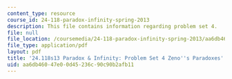 ```yaml
---
content_type: resource
course_id: 24-118-paradox-infinity-spring-2013
description: This file contains information regarding problem set 4.
file: null
file_location: /coursemedia/24-118-paradox-infinity-spring-2013/aa6db46047e00d45236c90c90b2afb11_MIT24_118S13_ProbSet4.pdf
file_type: application/pdf
layout: pdf
title: '24.118s13 Paradox & Infinity: Problem Set 4 Zeno''s Paradoxes'
uid: aa6db460-47e0-0d45-236c-90c90b2afb11
---
```

